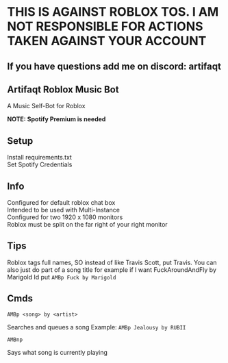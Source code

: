 # THIS IS AGAINST ROBLOX TOS. I AM NOT RESPONSIBLE FOR ACTIONS TAKEN AGAINST YOUR ACCOUNT
## If you have questions add me on discord: artifaqt

## Artifaqt Roblox Music Bot
A Music Self-Bot for Roblox

**NOTE: Spotify Premium is needed**


## Setup

Install requirements.txt\
Set Spotify Credentials

## Info
Configured for default roblox chat box\
Intended to be used with Multi-Instance\
Configured for two 1920 x 1080 monitors\
Roblox must be split on the far right of your right monitor

## Tips
Roblox tags full names, SO instead of like Travis Scott, put Travis.
You can also just do part of a song title for example if I want FuckAroundAndFly by Marigold
Id put `AMBp Fuck by Marigold`

## Cmds

`AMBp <song> by <artist>`

Searches and queues a song
Example: `AMBp Jealousy by RUBII`

`AMBnp`

Says what song is currently playing 
